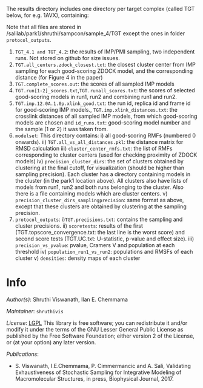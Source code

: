 The results directory includes one directory per target complex (called TGT below, for e.g. 1AVX), containing:

Note that all files are stored in /salilab/park1/shruthi/sampcon/sample_4/TGT except the ones in folder `protocol_outputs`.

1. `TGT_4.1 and TGT_4.2`: the results of IMP/PMI sampling, two independent runs. Not stored on github for size issues.
2. `TGT.all_centers.zdock_closest.txt`: the closest cluster center from IMP sampling for each good-scoring ZDOCK model, and the corresponding distance (for Figure 4 in the paper) 
3. `TGT.complete_scores.out`: the scores of all sampled IMP models
4. `TGT.run[1-2]_scores.txt`,`TGT.runall_scores.txt`: the scores of selected good-scoring models in run1, run2 and combining run1 and run2.
5. `TGT.imp.12.0A.1.0p.xlink_good.txt`: the run id, replica id and frame id for good-scoring IMP models., `TGT.imp.xlink_distances.txt`: the crosslink distances of all sampled IMP models, from which good-scoring models are chosen and `id_runs.txt`:  good-scoring model number and the sample (1 or 2) it was taken from.
6. `modelset`:
This directory contains: 
	i) all good-scoring RMFs (numbered 0 onwards).
	ii) `TGT.all_vs_all_distances.pkl`: the distance matrix for RMSD calculation
	iii) `cluster_center_rmfs.txt`: the list of RMFs corresponding to cluster centers (used for checking proximity of ZDOCK models)
	iv) `precision_cluster_dirs`: the set of clusters obtained by clustering at the final cutoff, for visualization (should be higher than sampling precision). Each cluster has a directory containing models in the cluster (in the park1 location above). All clusters also have lists of models from run1, run2 and both runs belonging to the cluster. Also there is a file containing models which are cluster centers. 
	v) `precision_cluster_dirs_samplingprecision`: same format as above, except that these clusters are obtained by clustering at the sampling precision.
7. `protocol_outputs`:
	i)`TGT.precisions.txt`: contains the sampling and cluster precisions. 
	ii) `scoretests`: results of the first (TGT.topscore_convergence.txt: the last line is the worst score) and second score tests (TGT.UC.txt: U-statistic, p-value and effect size). 
	iii) `precision_vs_pvalue`: pvalue, Cramers V and population at each threshold
	iv) `population_run1_vs_run2`: populations and RMSFs of each cluster
	v) `densities`: density maps of each cluster  

# Info

_Author(s)_: Shruthi Viswanath, Ilan E. Chemmama 

_Maintainer_: `shruthivis`

_License_: [LGPL](http://www.gnu.org/licenses/old-licenses/lgpl-2.1.html)
This library is free software; you can redistribute it and/or
modify it under the terms of the GNU Lesser General Public
License as published by the Free Software Foundation; either
version 2 of the License, or (at your option) any later version.

_Publications_:
- S. Viswanath, I.E.Chemmama, P. Cimmermancic and A. Sali, Validating Exhaustiveness of Stochastic Sampling for Integrative Modeling of Macromolecular Structures, in press, Biophysical Journal, 2017.

